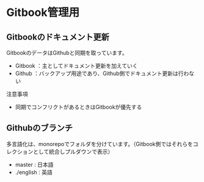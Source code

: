 # Gitbook管理用

## Gitbookのドキュメント更新

GitbookのデータはGithubと同期を取っています。

* Gitbook ：主としてドキュメント更新を加えていく
* Github ：バックアップ用途であり、Github側でドキュメント更新は行わない

注意事項

* 同期でコンフリクトがあるときはGitbookが優先する

## Githubのブランチ

多言語化は、monorepoでフォルダを分けています。（Gitbook側ではそれらをコレクションとして統合しプルダウンで表示）

* master : 日本語
* ./english : 英語




